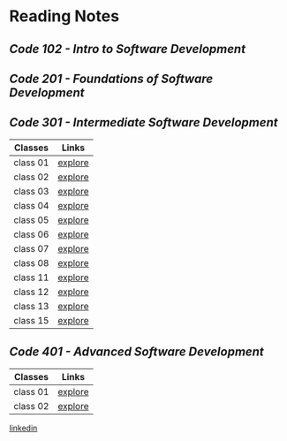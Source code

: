 # **Reading Notes**
## *Code 102 - Intro to Software Development*
## *Code 201 - Foundations of Software Development*
## *Code 301 - Intermediate Software Development*

| Classes | Links|
| --- | ----------- |
| class 01| [explore](https://github.com/alaa-adoos/reading-notes/blob/main/code%20301/class%2001.md)|
| class 02 |[explore](https://github.com/alaa-adoos/reading-notes/blob/main/code%20301/class%2002.md) |
| class 03| [explore](https://github.com/alaa-adoos/reading-notes/blob/main/code%20301/class03.md) |
| class 04 | [explore](https://github.com/alaa-adoos/reading-notes/blob/main/code%20301/class%2004.md) |
| class 05| [explore](https://github.com/alaa-adoos/reading-notes/blob/main/code%20301/class05.md) |
| class 06 | [explore](https://github.com/alaa-adoos/reading-notes/blob/main/code%20301/class%2006.md) |
| class 07| [explore](https://github.com/alaa-adoos/reading-notes/blob/main/code%20301/class%2007.md) |
| class 08 | [explore](https://github.com/alaa-adoos/reading-notes/blob/main/code%20301/class%2008.md) |
| class 11| [explore](https://github.com/alaa-adoos/reading-notes/blob/main/code%20301/class%2011.md) |
| class 12| [explore](https://github.com/alaa-adoos/reading-notes/blob/main/code%20301/class%2012.md) |
| class 13| [explore](https://github.com/alaa-adoos/reading-notes/blob/main/code%20301/class%2013.md) |
| class 15 | [explore](https://github.com/alaa-adoos/reading-notes/blob/main/code%20301/class%2015.md)|


## *Code 401 - Advanced Software Development*

| Classes| Links |
| --- | ----------- |
| class 01 |[explore](./code401/class01.md) |
| class 02 |[explore](./code401/class02.md) |

[linkedin](https://www.linkedin.com/in/alaa-abu-al-adoos-047428237/)
